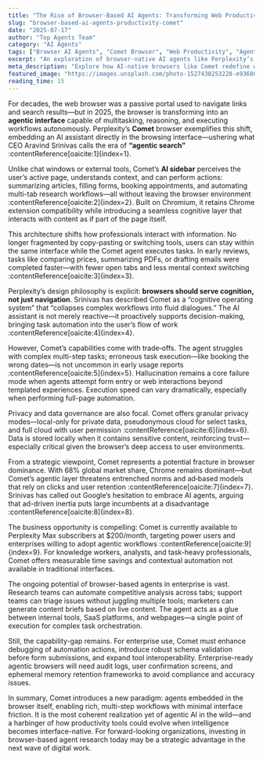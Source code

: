 ```yaml
---
title: "The Rise of Browser‑Based AI Agents: Transforming Web Productivity with Tools Like Comet"
slug: "browser-based-ai-agents-productivity-comet"
date: "2025-07-17"
author: "Top Agents Team"
category: "AI Agents"
tags: ["Browser AI Agents", "Comet Browser", "Web Productivity", "Agentic Interfaces", "Perplexity Comet"]
excerpt: "An exploration of browser-native AI agents like Perplexity’s Comet—how they work, why they matter, and their impact on productivity and enterprise workflows."
meta_description: "Explore how AI-native browsers like Comet redefine web productivity using embedded agents. Learn architecture, use cases, and strategic implications."
featured_image: "https://images.unsplash.com/photo-1527430253228-e93688616381?w=800"
reading_time: 15
---
```


For decades, the web browser was a passive portal used to navigate links and search results—but in 2025, the browser is transforming into an **agentic interface** capable of multitasking, reasoning, and executing workflows autonomously. Perplexity’s **Comet** browser exemplifies this shift, embedding an AI assistant directly in the browsing interface—ushering what CEO Aravind Srinivas calls the era of **“agentic search”** :contentReference[oaicite:1]{index=1}.

Unlike chat windows or external tools, Comet’s **AI sidebar** perceives the user’s active page, understands context, and can perform actions: summarizing articles, filling forms, booking appointments, and automating multi-tab research workflows—all without leaving the browser environment :contentReference[oaicite:2]{index=2}. Built on Chromium, it retains Chrome extension compatibility while introducing a seamless cognitive layer that interacts with content as if part of the page itself.

This architecture shifts how professionals interact with information. No longer fragmented by copy-pasting or switching tools, users can stay within the same interface while the Comet agent executes tasks. In early reviews, tasks like comparing prices, summarizing PDFs, or drafting emails were completed faster—with fewer open tabs and less mental context switching :contentReference[oaicite:3]{index=3}.

Perplexity’s design philosophy is explicit: **browsers should serve cognition, not just navigation**. Srinivas has described Comet as a “cognitive operating system” that “collapses complex workflows into fluid dialogues.” The AI assistant is not merely reactive—it proactively supports decision-making, bringing task automation into the user’s flow of work :contentReference[oaicite:4]{index=4}.

However, Comet’s capabilities come with trade‑offs. The agent struggles with complex multi-step tasks; erroneous task execution—like booking the wrong dates—is not uncommon in early usage reports :contentReference[oaicite:5]{index=5}. Hallucination remains a core failure mode when agents attempt form entry or web interactions beyond templated experiences. Execution speed can vary dramatically, especially when performing full-page automation.

Privacy and data governance are also focal. Comet offers granular privacy modes—local-only for private data, pseudonymous cloud for select tasks, and full cloud with user permission :contentReference[oaicite:6]{index=6}. Data is stored locally when it contains sensitive content, reinforcing trust—especially critical given the browser’s deep access to user environments.

From a strategic viewpoint, Comet represents a potential fracture in browser dominance. With 68% global market share, Chrome remains dominant—but Comet’s agentic layer threatens entrenched norms and ad‑based models that rely on clicks and user retention :contentReference[oaicite:7]{index=7}. Srinivas has called out Google’s hesitation to embrace AI agents, arguing that ad-driven inertia puts large incumbents at a disadvantage :contentReference[oaicite:8]{index=8}.

The business opportunity is compelling: Comet is currently available to Perplexity Max subscribers at $200/month, targeting power users and enterprises willing to adopt agentic workflows :contentReference[oaicite:9]{index=9}. For knowledge workers, analysts, and task-heavy professionals, Comet offers measurable time savings and contextual automation not available in traditional interfaces.

The ongoing potential of browser-based agents in enterprise is vast. Research teams can automate competitive analysis across tabs; support teams can triage issues without juggling multiple tools; marketers can generate content briefs based on live content. The agent acts as a glue between internal tools, SaaS platforms, and webpages—a single point of execution for complex task orchestration.

Still, the capability-gap remains. For enterprise use, Comet must enhance debugging of automation actions, introduce robust schema validation before form submissions, and expand tool interoperability. Enterprise-ready agentic browsers will need audit logs, user confirmation screens, and ephemeral memory retention frameworks to avoid compliance and accuracy issues.

In summary, Comet introduces a new paradigm: agents embedded in the browser itself, enabling rich, multi-step workflows with minimal interface friction. It is the most coherent realization yet of agentic AI in the wild—and a harbinger of how productivity tools could evolve when intelligence becomes interface-native. For forward-looking organizations, investing in browser-based agent research today may be a strategic advantage in the next wave of digital work.


